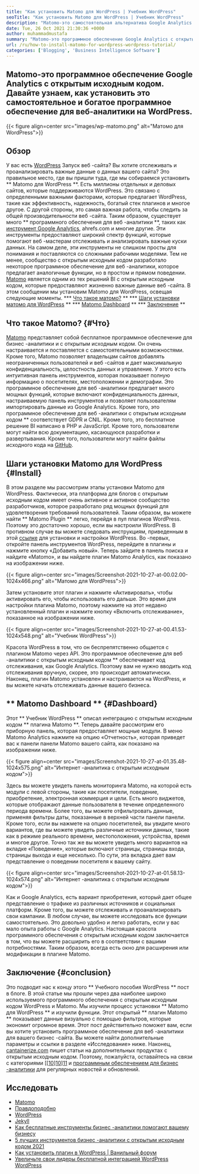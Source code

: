 ```yaml
---
title: "Как установить Matomo для WordPress | Учебник WordPress" 
seoTitle: "Как установить Matomo для WordPress | Учебник WordPress" 
description: "Matomo-это самостоятельная альтернатива Google Analytics. Давайте узнаем, как установить это богатое программное обеспечение для веб-аналитики на WordPress." 
date: Tue, 26 Oct 2021 21:30:36 +0000
author: muhammadmustafa
summary: "Matomo-это программное обеспечение Google Analytics с открытым исходным кодом. Давайте узнаем, как установить это самостоятельное и богатое программное обеспечение для веб-аналитики на WordPress." 
url: /ru/how-to-install-matomo-for-wordpress-wordpress-tutorial/
categories: ['Blogging', 'Business Intelligence Software']
---
```


## Matomo-это программное обеспечение Google Analytics с открытым исходным кодом. Давайте узнаем, как установить это самостоятельное и богатое программное обеспечение для веб-аналитики на WordPress.

{{< figure align=center src="images/wp-matomo.png" alt="Матомо для WordPress">}}


## Обзор
У вас есть [WordPress][1] Запуск веб -сайта? Вы хотите отслеживать и проанализировать важные данные о данных вашего сайта? Это правильное место, где вы пришли туда, где мы собираемся установить ** Matomo для WordPress **. Есть миллионы отдельных и деловых сайтов, которые поддерживаются WordPress. Это связано с определенными важными факторами, которые предлагает WordPress, такие как эффективность, надежность, богатый стек плагинов и многое другое. С другой стороны, это самая важная работа, чтобы следить за общей производительности веб -сайта. Таким образом, существует много ** программного обеспечения для веб -аналитики **, таких как [инструмент Google Analytics][2], ahrefs.com и многие другие. Эти инструменты предоставляют широкий спектр функций, которые помогают веб -мастерам отслеживать и анализировать важные куски данных. На самом деле, эти инструменты не слишком просты для понимания и поставляются со сложными рабочими моделями.
Тем не менее, сообщество с открытым исходным кодом разработало некоторое программное обеспечение для веб -аналитики, которое предлагает аналогичные функции, но в простом и прямом поведении. [Matomo][3] является одним из тех решений BI с открытым исходным кодом, которые предоставляют жизненно важные данные веб -сайта. В этом сообщении мы установим Matomo для WordPress, освещая следующие моменты.
  *** [Что такое матомо?][4] **
  *** [Шаги установки матомо для WordPress][5] **
  *** [Matomo Dashboard][6] **
  *** [Заключение][7] **

## Что такое Matomo? {#Что}
[Matomo][3] представляет собой бесплатное программное обеспечение для бизнес -аналитики и с открытым исходным кодом. Он очень настраивается и поставляется с самостоятельными возможностями. Кроме того, Matomo позволяет владельцам сайтов добавлять неограниченных пользователей и веб -сайтов и дает максимальную конфиденциальность, целостность данных и управление. У этого есть интуитивная панель инструментов, которая показывает полную информацию о посетителях, местоположении и демографии. Это программное обеспечение для веб -аналитики предлагает много мощных функций, которые включают конфиденциальность данных, настраиваемую панель инструментов и позволяет пользователям импортировать данные из Google Analytics. Кроме того, это программное обеспечение для веб -аналитики с открытым исходным кодом ** соответствует GDPR и CNIL. Кроме того, это бесплатное решение BI написано в PHP и JavaScript. Кроме того, пользователи могут найти всю документацию, касающуюся разработки и развертывания. Кроме того, пользователи могут найти файлы исходного кода на [GitHub][8].

## Шаги установки Matomo для WordPress {#Install}
В этом разделе мы рассмотрим этапы установки Matomo для WordPress. Фактически, эта платформа для блогов с открытым исходным кодом имеет очень активное и активное сообщество разработчиков, которое разработало ряд мощных функций для удовлетворения требований пользователей. Таким образом, вы можете найти ** Matomo Plugin ** легко, перейдя в пул плагинов WordPress. Поэтому это достаточно хорошо, если вы настроили WordPress. В противном случае вы можете следовать инструкциям, приведенным в этой [ссылке][1] для установки и настройки WordPress. Во -первых, откройте панель инструментов WordPress, перейдите в плагины и нажмите кнопку «Добавить новый».
Теперь зайдите в панель поиска и найдите «Matomo», и вы найдете плагин Matomo Analytics, как показано на изображении ниже.

{{< figure align=center src="images/Screenshot-2021-10-27-at-00.02.00-1024x466.png" alt="Матомо для WordPress">}}

Затем установите этот плагин и нажмите «Активировать», чтобы активировать его, чтобы использовать его дальше. Это время для настройки плагина Matomo, поэтому нажмите на этот недавно установленный плагин и нажмите кнопку «Включить отслеживание», показанное на изображении ниже.

{{< figure align=center src="images/Screenshot-2021-10-27-at-00.41.53-1024x548.png" alt="Учебник WordPress">}}

Красота WordPress в том, что он беспрепятственно общается с плагином Matomo через API. Это программное обеспечение для веб -аналитики с открытым исходным кодом ** обеспечивает код отслеживания, как Google Analytics. Поэтому вам не нужно вводить код отслеживания вручную, скорее, это происходит автоматически. Наконец, плагин Matomo установлен и настраивается на WordPress, и вы можете начать отслеживать данные вашего бизнеса.

## ** Matomo Dashboard ** {#Dashboard}
Этот ** Учебник WordPress ** описал интеграцию с открытым исходным кодом ** плагина Matomo **. Теперь давайте рассмотрим его приборную панель, которая предоставляет мощные модули. В меню Matomo Analytics нажмите на опцию «Отчетность», которая приведет вас к панели панели Matomo вашего сайта, как показано на изображении ниже.

{{< figure align=center src="images/Screenshot-2021-10-27-at-01.35.48-1024x575.png" alt="Интернет -аналитика с открытым исходным кодом">}}

Здесь вы можете увидеть панель мониторинга Matomo, на которой есть модули с левой стороны, такие как посетители, поведение, приобретение, электронная коммерция и цели. Есть много виджетов, которые отображают данные пользователя в течение определенного периода времени. Более того, вы можете отфильтровать данные, применяя фильтры даты, показанные в верхней части панели панели. Кроме того, если вы нажмете на опцию посетителей, вы увидите много вариантов, где вы можете увидеть различные источники данных, такие как в режиме реального времени, местоположения, устройства, время и многое другое. Точно так же вы можете увидеть много вариантов на вкладке «Поведение», которые включают страницы, страницы входа, страницы выхода и еще несколько. По сути, эта вкладка дает вам представление о поведении посетителя к вашему сайту.

{{< figure align=center src="images/Screenshot-2021-10-27-at-01.58.13-1024x574.png" alt="Интернет -аналитика с открытым исходным кодом">}}

Как и Google Analytics, есть вариант приобретения, который дает общее представление о трафике из различных источников и социальных платформ. Кроме того, вы можете отслеживать и проанализировать свои кампании. В любом случае, вы можете исследовать все функции самостоятельно. Это довольно удобно и легко работать, если у вас мало опыта работы с Google Analytics. Настоящая красота программного обеспечения с открытым исходным кодом заключается в том, что вы можете расширить его в соответствии с вашими потребностями. Таким образом, всегда есть окно для расширения или модификации в плагине Matomo.

## Заключение {#conclusion}
Это подводит нас к концу этого ** Учебного пособия WordPress ** пост в блоге. В этой статье мы прошли через два наиболее широко используемого программного обеспечения с открытым исходным кодом WordPress и Matomo. Мы изучили процесс установки ** Matomo для WordPress ** и изучили функции. Этот открытый ** плагин Matomo ** показывает данные визуально с помощью фильтров, которые экономит огромное время. Этот пост действительно поможет вам, если вы хотите установить программное обеспечение для веб -аналитики для вашего бизнес -сайта. Вы можете найти дополнительные параметры и ссылки в разделе «Исследование» ниже.
Наконец, [cantainerize.com][9] пишет статьи на дополнительных продуктах с открытым исходным кодом. Поэтому, пожалуйста, оставайтесь на связи с категориями [[[10]][10]][11] и [программным обеспечением для бизнес -аналитики][12] для регулярных новостей и обновлений.

## Исследовать
  * [Matomo][3]
  * [Правдоподобно][13]
  * [WordPress][1]
  * [Jekyll][14]
  * [Как бесплатные инструменты бизнес -аналитики помогают вашему бизнесу][15]
  * [5 лучших инструментов бизнес -аналитики с открытым исходным кодом 2021][16]
  * [Как установить плагин в WordPress | Ванильный форум][17]
  * [Увеличьте свои лидеры бесплатной интеграцией WordPress WordPress][18]

  
[1]: https://products.containerize.com/blogging/wordpress/
[2]: https://analytics.google.com/analytics/web/
[3]: https://products.containerize.com/business-intelligence/matomo
[4]: #What
[5]: #install
[6]: #dashboard
[7]: #Conclusion
[8]: https://github.com/matomo-org/matomo
[9]: https://www.containerize.com/
[10]: https://products.containerize.com/blogging/
[11]: https://products.containerize.com/healthcare-technologies/
[12]: https://products.containerize.com/business-intelligence/
[13]: https://products.containerize.com/business-intelligence/plausible
[14]: https://products.containerize.com/blogging/jekyll/
[15]: https://blog.containerize.com/2021/03/12/how-free-business-analytics-tools-assist-your-business/
[16]: https://blog.containerize.com/business-intelligence-software/top-5-open-source-business-intelligence-solutions-of-2021/
[17]: https://blog.containerize.com/blogging/how-to-a-install-plugin-in-wordpress-vanilla-forum/
[18]: https://blog.containerize.com/blogging/civicrm-wordpress-integration-wordpress-tutorial/
